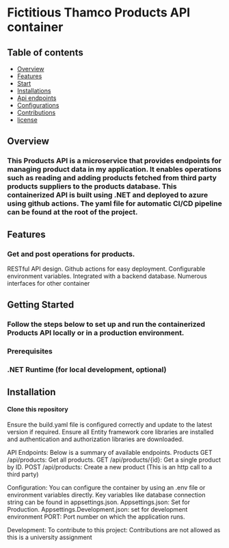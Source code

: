 # Fictitious Thamco  Products API container

##  Table of contents
- [Overview](#overview)
- [Features](#features)
- [Start](#start)
- [Installations](#installations)
- [Api endpoints](#Endpoints)
- [Configurations](#Configurations)
- [Contributions](#Contributions)
- [license](#licence)

## Overview
### This Products API is a microservice that provides endpoints for managing product data in my application. It enables operations such as reading and adding products fetched from third party products suppliers  to the products database. This containerized API is built using .NET and deployed to azure using github actions.  The yaml file for automatic CI/CD pipeline can be found at the root of the project. 

## Features
### Get and post operations for products.
RESTful API design.
Github actions for easy deployment.
Configurable environment variables.
Integrated with a backend database.
Numerous interfaces for  other container

## Getting Started
### Follow the steps below to set up and run the containerized Products API locally or in a production environment.
### Prerequisites
### .NET Runtime (for local development, optional)

## Installation
#### Clone this repository
Ensure the build.yaml file is configured correctly and update to the latest version if required.
Ensure all Entity framework core libraries are installed and authentication and authorization libraries are downloaded.

API Endpoints:
Below is a summary of available endpoints.
Products
GET /api/products: Get all products.
GET /api/products/{id}: Get a single product by ID.
POST /api/products: Create a new product (This is an http call to a third party)

Configuration:
You can configure the container by using an .env file or environment variables directly. Key variables like database connection string can be found in appsettings.json.
Appsettings.json: Set for Production.
Appsettings.Development.json: set for development environment
PORT: Port number on which the application runs.

Development:
To contribute to this project: Contributions are not allowed as this is a university assignment
